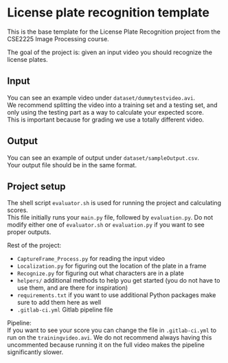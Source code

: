 # License plate recognition template

This is the base template for the License Plate Recognition project from the CSE2225 Image Processing course.

The goal of the project is: given an input video you should recognize the license plates.  

## Input
You can see an example video under ``dataset/dummytestvideo.avi``.  
We recommend splitting the video into a training set and a testing set, and only using the testing part as a way to calculate your expected score.   
This is important because for grading we use a totally different video.

## Output
You can see an example of output under ``dataset/sampleOutput.csv``.  
Your output file should be in the same format.

## Project setup
The shell script ``evaluator.sh`` is used for running the project and calculating scores.  
This file initially runs your ``main.py`` file, followed by ``evaluation.py``. 
Do not modify either one of ``evaluator.sh`` or ``evaluation.py`` if you want to see proper outputs.

Rest of the project:
- ``CaptureFrame_Process.py`` for reading the input video
- ``Localization.py`` for figuring out the location of the plate in a frame
- ``Recognize.py`` for figuring out what characters are in a plate
- ``helpers/`` additional methods to help you get started (you do not have to use them, and are there for inspiration)
- ``requirements.txt`` if you want to use additional Python packages make sure to add them here as well
- ``.gitlab-ci.yml`` Gitlab pipeline file

Pipeline:  
If you want to see your score you can change the file in ``.gitlab-ci.yml`` to run on the ``trainingvideo.avi``. 
We do not recommend always having this uncommented because running it on the full video makes the pipeline significantly slower.

